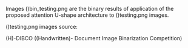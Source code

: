 Images ()bin_testing.png are the binary results of application of the proposed attention U-shape architecture
to ()testing.png images.

()testing.png images source:

(H)-DIBCO ((Handwritten)- Document Image Binarization Competition)
